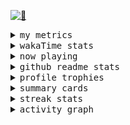 [![🐙](https://hits.seeyoufarm.com/api/count/incr/badge.svg?url=https%3A%2F%2Fgithub.com%2Fktnkk%2Fhit-counter&count_bg=%23070707&title_bg=%23070707&icon=&icon_color=%23E7E7E7&title=visitors&edge_flat=true)](https://hits.seeyoufarm.com)

<details>
  <summary> <samp>my metrics</samp></summary>
  
  <br>
  
 ![🐳](https://github.com/kkhys/kkhys/blob/main/github-metrics.svg)
  
  ***
</details>

<details>
  <summary> <samp>wakaTime stats</samp></summary>
  
  <br>
  
<!--START_SECTION:waka-->
![Code Time](http://img.shields.io/badge/Code%20Time-3%2C755%20hrs%208%20mins-blue)

**🐱 My GitHub Data** 

> 📦 5.1 MB Used in GitHub's Storage 
 > 
> 💼 Opted to Hire
 > 
> 📜 9 Public Repositories 
 > 
> 🔑 23 Private Repositories 
 > 
**I'm an Early 🐤** 

```text
🌞 Morning                6182 commits        ████████░░░░░░░░░░░░░░░░░   31.02 % 
🌆 Daytime                4815 commits        ██████░░░░░░░░░░░░░░░░░░░   24.16 % 
🌃 Evening                7253 commits        █████████░░░░░░░░░░░░░░░░   36.39 % 
🌙 Night                  1680 commits        ██░░░░░░░░░░░░░░░░░░░░░░░   08.43 % 
```
📅 **I'm Most Productive on Sunday** 

```text
Monday                   2924 commits        ████░░░░░░░░░░░░░░░░░░░░░   14.67 % 
Tuesday                  3042 commits        ████░░░░░░░░░░░░░░░░░░░░░   15.26 % 
Wednesday                2777 commits        ███░░░░░░░░░░░░░░░░░░░░░░   13.93 % 
Thursday                 2633 commits        ███░░░░░░░░░░░░░░░░░░░░░░   13.21 % 
Friday                   2828 commits        ████░░░░░░░░░░░░░░░░░░░░░   14.19 % 
Saturday                 2637 commits        ███░░░░░░░░░░░░░░░░░░░░░░   13.23 % 
Sunday                   3089 commits        ████░░░░░░░░░░░░░░░░░░░░░   15.50 % 
```


📊 **This Week I Spent My Time On** 

```text
🕑︎ Time Zone: Asia/Tokyo

💬 Programming Languages: 
Other                    51 hrs 37 mins      █████████████████░░░░░░░░   69.65 % 
TypeScript               8 hrs 9 mins        ███░░░░░░░░░░░░░░░░░░░░░░   11.01 % 
Java                     7 hrs 17 mins       ██░░░░░░░░░░░░░░░░░░░░░░░   09.83 % 
MDX                      3 hrs 33 mins       █░░░░░░░░░░░░░░░░░░░░░░░░   04.79 % 
HTML                     2 hrs 6 mins        █░░░░░░░░░░░░░░░░░░░░░░░░   02.85 % 

🔥 Editors: 
Chrome                   51 hrs 37 mins      █████████████████░░░░░░░░   69.65 % 
WebStorm                 11 hrs 50 mins      ████░░░░░░░░░░░░░░░░░░░░░   15.96 % 
Intellijidea             10 hrs 38 mins      ████░░░░░░░░░░░░░░░░░░░░░   14.37 % 
DataGrip                 1 min               ░░░░░░░░░░░░░░░░░░░░░░░░░   00.02 % 

💻 Operating System: 
Mac                      74 hrs 7 mins       █████████████████████████   100.00 % 
```


 Last Updated on 2024/06/10 18:40:44 UTC
<!--END_SECTION:waka-->
  
  ***
</details>


<details>
  <summary> <samp>now playing</samp></summary>
  
  <br>
 
 [![🐟](https://spotify-github-profile.vercel.app/api/view?uid=31ryofms4dnv7mrohhepo4c4zgqu&cover_image=true&theme=default&show_offline=false&background_color=121212&bar_color=53b14f&bar_color_cover=false)](https://open.spotify.com/user/31ryofms4dnv7mrohhepo4c4zgqu)
  
  ***
</details>

<details>
  <summary> <samp>github readme stats</samp></summary>
  
  <br>
  
 <p align="left"> 
  <img alt="🐠" src="https://github-readme-stats.vercel.app/api?username=kkhys&count_private=true&show_icons=true&theme=dark&include_all_commits=true" />
  <img alt="🐟" src="https://github-readme-stats.vercel.app/api/top-langs/?username=kkhys&layout=compact&theme=dark&langs_count=10&hide=HTML,CSS,SCSS" />
</p>
  
  ***
</details>

<details>
  <summary> <samp>profile trophies</samp></summary>
  
  <br>
  
  [![🐬](https://github-profile-trophy.vercel.app/?username=kkhys&rank=SECRET,SSS,SS,S,AAA,AA,A&theme=darkhub&row=1&margin-w=10&no-bg=true)](https://github.com/ryo-ma/github-profile-trophy)
  
  ***
</details>

<details>
  <summary> <samp>summary cards</samp></summary>
  
  <br>
  
  ![🐋](https://github-profile-summary-cards.vercel.app/api/cards/profile-details?username=kkhys&theme=github_dark)
  ![🦑](https://github-profile-summary-cards.vercel.app/api/cards/repos-per-language?username=kkhys&theme=github_dark)
  ![🦭](https://github-profile-summary-cards.vercel.app/api/cards/most-commit-language?username=kkhys&theme=github_dark)
  ![🦀](https://github-profile-summary-cards.vercel.app/api/cards/stats?username=kkhys&theme=github_dark)
  ![🦈](https://github-profile-summary-cards.vercel.app/api/cards/productive-time?username=kkhys&theme=github_dark)
  
  ***
</details>

<details>
  <summary> <samp>streak stats</samp></summary>
  
  <br>
  
  [![🐠](http://github-readme-streak-stats.herokuapp.com?user=kkhys&theme=dark)](https://git.io/streak-stats)
  
  ***
</details>

<details>
  <summary> <samp>activity graph</samp></summary>
  
  <br>
  
  [![🐡](https://github-readme-activity-graph.vercel.app/graph?username=kkhys&theme=xcode)](https://github.com/ashutosh00710/github-readme-activity-graph)
  
  ***
</details>
